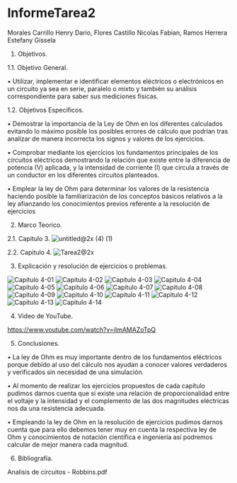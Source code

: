 # InformeTarea2

Morales Carrillo Henry Dario, Flores Castillo Nicolas Fabian, Ramos Herrera Estefany Gissela

1. Objetivos. 

1.1. Objetivo General.

•	Utilizar, implementar e identificar elementos eléctricos o electrónicos en un circuito ya sea en serie, paralelo o mixto y también su análisis correspondiente para saber sus mediciones físicas.

1.2. Objetivos Especificos. 

•	Demostrar la importancia de la Ley de Ohm en los diferentes calculados evitando lo máximo posible los posibles errores de cálculo que podrían tras analizar de manera incorrecta los signos y valores de los ejercicios.

•	Comprobar mediante los ejercicios los fundamentos principales de los circuitos eléctricos demostrando la relación que existe entre la diferencia de potencia (V) aplicada, y la intensidad de corriente (I) que circula a través de un conductor en los diferentes circuitos planteados.

•	Emplear la ley de Ohm para determinar los valores de la resistencia haciendo posible la familiarización de los conceptos básicos relativos a la ley afianzando los conocimientos previos referente a la resolución de ejercicios


2. Marco Teorico.

2.1. Capitulo 3.
![untitled@2x (4) (1)](https://user-images.githubusercontent.com/85144847/121183863-1e738180-c82a-11eb-853d-44250fa2415c.png)

2.2. Capitulo 4.
![Tarea2@2x](https://user-images.githubusercontent.com/85144847/121194780-ac546a00-c834-11eb-95bf-aab3efb6332e.png)



3. Explicación y resolución de ejercicios o problemas.

![Capitulo 4-01](https://user-images.githubusercontent.com/85144847/121198967-263a2280-c838-11eb-9494-b59a2baccc3b.png)
![Capitulo 4-02](https://user-images.githubusercontent.com/85144847/121198970-276b4f80-c838-11eb-8334-d34171ada093.png)
![Capitulo 4-03](https://user-images.githubusercontent.com/85144847/121198975-276b4f80-c838-11eb-84db-94ab5605f317.png)
![Capitulo 4-04](https://user-images.githubusercontent.com/85144847/121198979-2803e600-c838-11eb-8aaa-c4b906d6b622.png)
![Capitulo 4-05](https://user-images.githubusercontent.com/85144847/121198980-289c7c80-c838-11eb-8211-02798a92ddb7.png)
![Capitulo 4-06](https://user-images.githubusercontent.com/85144847/121198984-289c7c80-c838-11eb-8389-eee0787f692e.png)
![Capitulo 4-07](https://user-images.githubusercontent.com/85144847/121198985-29351300-c838-11eb-9cf9-2332c842e5f7.png)
![Capitulo 4-08](https://user-images.githubusercontent.com/85144847/121198987-29351300-c838-11eb-89e6-f2db01483579.png)
![Capitulo 4-09](https://user-images.githubusercontent.com/85144847/121198988-29351300-c838-11eb-8385-178c30623938.png)
![Capitulo 4-10](https://user-images.githubusercontent.com/85144847/121198990-29cda980-c838-11eb-95bc-ddb844ca2936.png)
![Capitulo 4-11](https://user-images.githubusercontent.com/85144847/121198991-29cda980-c838-11eb-9541-f193b960d9a2.png)
![Capitulo 4-12](https://user-images.githubusercontent.com/85144847/121198995-2a664000-c838-11eb-8891-dd03c0020ac0.png)
![Capitulo 4-13](https://user-images.githubusercontent.com/85144847/121198998-2a664000-c838-11eb-83cb-5847371dcaf6.png)
![Capitulo 4-14](https://user-images.githubusercontent.com/85144847/121198999-2afed680-c838-11eb-83e1-8fcdb34737c5.png)


4. Video de YouTube.

https://www.youtube.com/watch?v=iImAMAZoTpQ

5. Conclusiones.

•	La ley de Ohm es muy importante dentro de los fundamentos eléctricos porque debido al uso del cálculo nos ayudan a conocer valores verdaderos y verificados sin necesidad de una simulación.

•	Al momento de realizar los ejercicios propuestos de cada capítulo pudimos darnos cuenta que si existe una relación de proporcionalidad entre el voltaje y la intensidad y el complemento de las dos magnitudes eléctricas nos da una resistencia adecuada. 

•	Empleando la ley de Ohm en la resolución de ejercicios pudimos darnos cuenta que para ello debemos tener muy en cuenta la respectiva ley de Ohm y conocimientos de notación científica e ingeniería así podremos calcular de mejor manera cada magnitud.

6. Bibliografía.

Analisis de circuitos - Robbins.pdf
